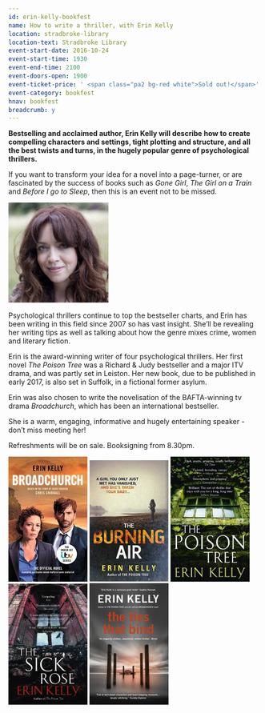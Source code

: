 ```yaml
---
id: erin-kelly-bookfest
name: How to write a thriller, with Erin Kelly
location: stradbroke-library
location-text: Stradbroke Library
event-start-date: 2016-10-24
event-start-time: 1930
event-end-time: 2100
event-doors-open: 1900
event-ticket-price: ' <span class="pa2 bg-red white">Sold out!</span>'
event-category: bookfest
hnav: bookfest
breadcrumb: y
---
```


**Bestselling and acclaimed author, Erin Kelly will describe how to create compelling characters and settings, tight plotting and structure, and all the best twists and turns, in the hugely popular genre of psychological thrillers.**

If you want to transform your idea for a novel into a page-turner, or are fascinated by the success of books such as <cite>Gone Girl</cite>, <cite>The Girl on a Train</cite> and <cite>Before I go to Sleep</cite>, then this is an event not to be missed.

<img src="/images/article/erin-kelly-r.jpg" class="custom-br-50 {% include /c/img-float-right.html %}" />

Psychological thrillers continue to top the bestseller charts, and Erin has been writing in this field since 2007 so has vast insight. She’ll be revealing her writing tips as well as talking about how the genre mixes crime, women and literary fiction.

Erin is the award-winning writer of four psychological thrillers. Her first novel <cite>The Poison Tree</cite> was a Richard & Judy bestseller and a major ITV drama, and was partly set in Leiston. Her new book, due to be published in early 2017, is also set in Suffolk, in a fictional former asylum.

Erin was also chosen to write the novelisation of the BAFTA-winning tv drama <cite>Broadchurch</cite>, which has been an international bestseller.

She is a warm, engaging, informative and hugely entertaining speaker - don’t miss meeting her!

Refreshments will be on sale. Booksigning from 8.30pm.

<div class="cf">

<img src="/images/article/erin-kelly-broadchurch.jpg" alt="Broadchurch" class="{% include /c/img-float-left.html %}" />

<img src="/images/article/erin-kelly-burning-air.jpg" alt="Burning Air" class="{% include /c/img-float-left.html %}" />

<img src="/images/article/erin-kelly-poison-tree.jpg" alt="The Poison Tree" class="{% include /c/img-float-left.html %}" />

<img src="/images/article/erin-kelly-sick-rose.jpg" alt="The Sick Rose" class="{% include /c/img-float-left.html %}" />

<img src="/images/article/erin-kelly-ties-that-bind.jpg" alt="The Ties that Bind" class="{% include /c/img-float-left.html %}" />

</div>
